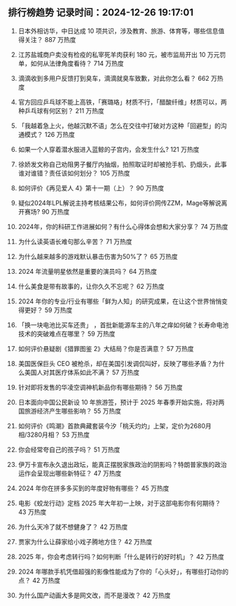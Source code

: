 
## 排行榜趋势 记录时间：2024-12-26 19:17:01
  
  1. 日本外相访华，中日达成 10 项共识，涉及教育、旅游、体育等，哪些信息值得关注？ 887 万热度
    
  2. 江苏盐城商户卖没有检疫的私宰死羊肉获利 180 元，被市监局开出 10 万元罚单，如何从法律角度看待？ 714 万热度
    
  3. 滴滴收到多用户反馈打到臭车，滴滴就臭车致歉，对此你怎么看？ 662 万热度
    
  4. 官方回应乒乓球不能上高铁，「赛璐珞」材质不行，「醋酸纤维」材质可以，两种乒乓球有何区别？ 211 万热度
    
  5. 「我越着急上火，他越沉默不语」怎么在交往中打破对方这种「回避型」的沟通模式？ 126 万热度
    
  6. 如果一个人穿着潜水服进入蓝鲸的子宫内，会发生什么? 121 万热度
    
  7. 徐娇发文称自己劝阻男子餐厅内抽烟，拍照取证时却被抢手机、扔烟头，此事谁对谁错？责任该如何划分？ 105 万热度
    
  8. 如何评价《再见爱人 4》第十一期（上）？ 90 万热度
    
  9. 疑似2024年LPL解说主持考核结果公布，如何评价网传ZZM，Mage等解说离开赛场? 90 万热度
    
  10. 2024年，你的科研工作进展如何？有什么心得体会想和大家分享？ 74 万热度
    
  11. 为什么读英语长难句那么辛苦？ 71 万热度
    
  12. 为什么越来越多的游戏默认暴击伤害为50%了？ 65 万热度
    
  13. 2024 年流量明星依然是重要的演员吗？ 64 万热度
    
  14. 什么美食是带有故事的，让你久久不忘呢？ 62 万热度
    
  15. 2024 年你的专业/行业有哪些「鲜为人知」的研究成果，在让这个世界悄悄变得更好？ 59 万热度
    
  16. 「换一块电池比买车还贵」 ，首批新能源车主的八年之痒如何破？长寿命电池技术的突破难点在哪里？ 59 万热度
    
  17. 如何评价悬疑剧《猎罪图鉴 2》大结局？你是否满意？ 57 万热度
    
  18. 美国医保巨头 CEO 被枪杀，却在美国引发调侃叫好，反映了哪些矛盾？为什么美国人对其医疗体系如此不满？ 57 万热度
    
  19. 针对即将发售的华凌空调神机新品你有哪些期待？ 56 万热度
    
  20. 日本面向中国公民新设 10 年旅游签，预计于 2025 年春季开始实施，将对两国旅游经济产生哪些影响？ 55 万热度
    
  21. 如何评价《鸣潮》首款典藏套装今汐「桃夭灼灼」上架，定价为2680月相/3280月相？ 53 万热度
    
  22. 你会经常夸自己的孩子吗？ 51 万热度
    
  23. 伊万卡宣布永久退出政坛，能真正摆脱家族政治的阴影吗？特朗普家族的政治运作会呈现出哪些新特征？ 47 万热度
    
  24. 2024 年你在拼多多买到的年度好物有哪些？ 45 万热度
    
  25. 电影《蛟龙行动》定档 2025 年大年初一上映，对于这部电影你有何期待？ 43 万热度
    
  26. 为什么天冷了就不想健身了？ 42 万热度
    
  27. 贾家为什么让薛家给小戏子腾地方住？ 42 万热度
    
  28. 2025 年，你会考虑转行吗？如何判断「什么是转行的好时机」？ 42 万热度
    
  29. 2024 年哪款手机凭借超强的影像性能成为了你的「心头好」，有哪些打动你的点？ 42 万热度
    
  30. 为什么国产动画大多是网文改，而不是漫改？ 42 万热度
    